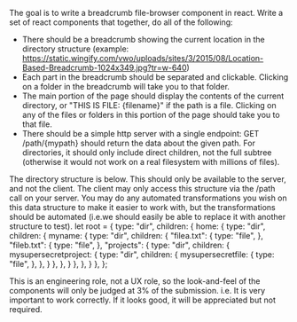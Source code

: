 The goal is to write a breadcrumb file-browser component in react. Write a set of react components that together, do all of the following:

- There should be a breadcrumb showing the current location in the directory structure (example: https://static.wingify.com/vwo/uploads/sites/3/2015/08/Location-Based-Breadcrumb-1024x349.jpg?tr=w-640)
- Each part in the breadcrumb should be separated and clickable. Clicking on a folder in the breadcrumb will take you to that folder.
- The main portion of the page should display the contents of the current directory, or "THIS IS FILE: {filename}" if the path is a file. Clicking on any of the files or folders in this portion of the page should take you to that file.
- There should be a simple http server with a single endpoint: GET /path/{mypath} should return the data about the given path. For directories, it should only include direct children, not the full subtree (otherwise it would not work on a real filesystem with millions of files).

The directory structure is below. This should only be available to the server, and not the client. The client may only access this structure via the /path call on your server. You may do any automated transformations you wish on this data structure to make it easier to work with, but the transformations should be automated (i.e.we should easily be able to replace it with another structure to test).
let root = {
type: "dir",
children: {
home: {
type: "dir",
children: {
myname: {
type: "dir",
children: {
"filea.txt": {
type: "file",
},
"fileb.txt": {
type: "file",
},
"projects": {
type: "dir",
children: {
mysupersecretproject: {
type: "dir",
children: {
mysupersecretfile: {
type: "file",
},
},
}
},
},
}
},
},
}
},
};

This is an engineering role, not a UX role, so the look-and-feel of the components will only be judged at 3% of the submission. i.e. It is very important to work correctly. If it looks good, it will be appreciated but not required.
